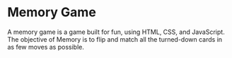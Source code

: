 # Memory Game

A memory game is a game built for fun, using HTML, CSS, and JavaScript. The objective of Memory is to flip and match all the turned-down cards in as few moves as possible.
